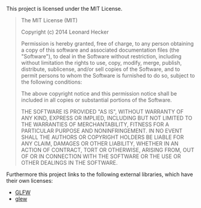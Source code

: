 This project is licensed under the MIT License.

> The MIT License (MIT)
>
> Copyright (c) 2014 Leonard Hecker
>
> Permission is hereby granted, free of charge, to any person obtaining a copy
> of this software and associated documentation files (the "Software"), to deal
> in the Software without restriction, including without limitation the rights
> to use, copy, modify, merge, publish, distribute, sublicense, and/or sell
> copies of the Software, and to permit persons to whom the Software is
> furnished to do so, subject to the following conditions:
>
> The above copyright notice and this permission notice shall be included in all
> copies or substantial portions of the Software.
>
> THE SOFTWARE IS PROVIDED "AS IS", WITHOUT WARRANTY OF ANY KIND, EXPRESS OR
> IMPLIED, INCLUDING BUT NOT LIMITED TO THE WARRANTIES OF MERCHANTABILITY,
> FITNESS FOR A PARTICULAR PURPOSE AND NONINFRINGEMENT. IN NO EVENT SHALL THE
> AUTHORS OR COPYRIGHT HOLDERS BE LIABLE FOR ANY CLAIM, DAMAGES OR OTHER
> LIABILITY, WHETHER IN AN ACTION OF CONTRACT, TORT OR OTHERWISE, ARISING FROM,
> OUT OF OR IN CONNECTION WITH THE SOFTWARE OR THE USE OR OTHER DEALINGS IN THE
> SOFTWARE.


Furthermore this project links to the following external libraries, which have their
own licenses:

- [GLFW](https://github.com/glfw/glfw/blob/master/COPYING.txt)
- [glew](https://github.com/nigels-com/glew/blob/master/LICENSE.txt)
